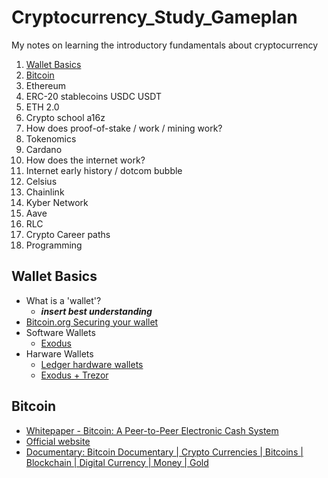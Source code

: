# Cryptocurrency_Study_Gameplan
My notes on learning the introductory fundamentals about cryptocurrency

1. [Wallet Basics](#Wallet-Basics)
2. [Bitcoin](#Bitcoin)
3. Ethereum 
4. ERC-20 stablecoins USDC USDT
5. ETH 2.0
6. Crypto school a16z
7. How does proof-of-stake / work / mining work?
8. Tokenomics
9. Cardano
10. How does the internet work?
11. Internet early history / dotcom bubble
12. Celsius 
13. Chainlink
14. Kyber Network
15. Aave
16. RLC
17. Crypto Career paths
18. Programming





## Wallet Basics
- What is a 'wallet'?
    - ***insert best understanding***
- [Bitcoin.org Securing your wallet](https://bitcoin.org/en/secure-your-wallet#encryptstrong)
- Software Wallets
    - [Exodus](https://www.exodus.io/)
- Harware Wallets
    - [Ledger hardware wallets](https://www.ledger.com/)
    - [Exodus + Trezor](https://www.exodus.io/trezor/)

## Bitcoin
- [Whitepaper - Bitcoin: A Peer-to-Peer Electronic Cash System](https://bitcoin.org/bitcoin.pdf)
- [Official website](https://bitcoin.org/en/)
- [Documentary: Bitcoin Documentary | Crypto Currencies | Bitcoins | Blockchain | Digital Currency | Money | Gold](https://youtu.be/yz8ymvqUMrU)




